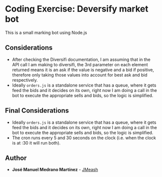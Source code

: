 # Coding Exercise: Deversify market bot

This is a small marking bot using Node.js

## Considerations

* After checking the Diversifi documentation, I am assuming that in the API call I am making to diversifi, the 3rd parameter on each element returned means it is an ask if the value is negative and a bid if positive, therefore only taking those values into account for best ask and bid respectively.
* Ideally `orders.js` is a standalone service that has a queue, where it gets feed the bids and it decides on its own, right now I am doing a call in the bot to execute the appropriate sells and bids, so the logic is simplified.

## Final Considerations

* Ideally `orders.js` is a standalone service that has a queue, where it gets feed the bids and it decides on its own, right now I am doing a call in the bot to execute the appropriate sells and bids, so the logic is simplified.
* The cron runs every 5 and 30 seconds on the clock (i.e. when the clock is at :30 it will run both).

## Author

* **José Manuel Medrano Martínez** - [JMeash](https://github.com/JMeash)
